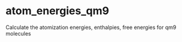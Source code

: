 # atom_energies_qm9
Calculate the atomization energies, enthalpies, free energies for qm9 molecules
